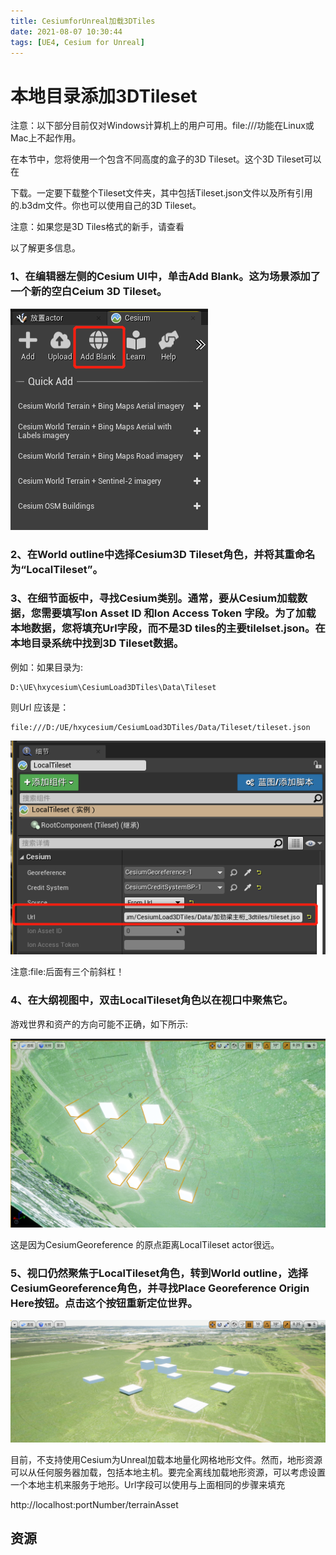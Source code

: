 ```yaml
---
title: CesiumforUnreal加载3DTiles
date: 2021-08-07 10:30:44
tags: [UE4, Cesium for Unreal]
---
```


# 本地目录添加3DTileset

注意：以下部分目前仅对Windows计算机上的用户可用。file:///功能在Linux或Mac上不起作用。

在本节中，您将使用一个包含不同高度的盒子的3D Tileset。这个3D Tileset可以在

[这里]: https://cesiumjs.s3.amazonaws.com/downloads/unreal-learning-content/Tileset.zip

下载。一定要下载整个Tileset文件夹，其中包括Tileset.json文件以及所有引用的.b3dm文件。你也可以使用自己的3D Tileset。

注意：如果您是3D Tiles格式的新手，请查看

[3D Tiles Specification]: https://github.com/CesiumGS/3d-tiles

以了解更多信息。

### 1、在编辑器左侧的Cesium UI中，单击Add Blank。这为场景添加了一个新的空白Ceium 3D Tileset。

![image-20210805150300996](image-20210805150300996.png)

### 2、在World outline中选择Cesium3D Tileset角色，并将其重命名为“LocalTileset”。

### 3、在细节面板中，寻找Cesium类别。通常，要从Cesium加载数据，您需要填写**Ion Asset ID** 和**Ion Access Token** 字段。为了加载本地数据，您将填充Url字段，而不是3D tiles的主要tilelset.json。在本地目录系统中找到3D Tileset数据。

例如：如果目录为:

```
D:\UE\hxycesium\CesiumLoad3DTiles\Data\Tileset
```

则Url 应该是：

```
file:///D:/UE/hxycesium/CesiumLoad3DTiles/Data/Tileset/tileset.json
```

![](image-20210805160749700.png)

注意:file:后面有三个前斜杠！

### 4、在大纲视图中，双击LocalTileset角色以在视口中聚焦它。

游戏世界和资产的方向可能不正确，如下所示:

![image-20210805162246196](image-20210805162246196.png)

这是因为CesiumGeoreference 的原点距离LocalTileset actor很远。

### 5、视口仍然聚焦于LocalTileset角色，转到World outline，选择CesiumGeoreference角色，并寻找Place Georeference Origin Here按钮。点击这个按钮重新定位世界。

![image-20210805173533127](image-20210805173533127.png)



目前，不支持使用Cesium为Unreal加载本地量化网格地形文件。然而，地形资源可以从任何服务器加载，包括本地主机。要完全离线加载地形资源，可以考虑设置一个本地主机来服务于地形。Url字段可以使用与上面相同的步骤来填充

http://localhost:portNumber/terrainAsset

## 资源

[三维瓦片规范]: https://github.com/CesiumGS/3d-tiles
[Cesium]: https://cesium.com/learn/3d-tiling/tiler-data-formats/





